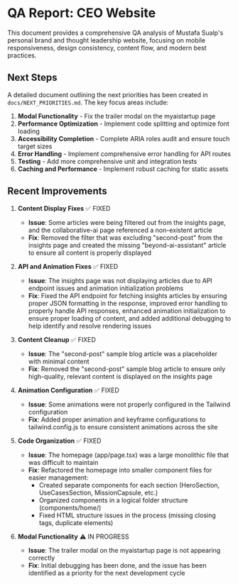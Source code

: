 # QA Report: CEO Website

This document provides a comprehensive QA analysis of Mustafa Sualp's personal brand and thought leadership website, focusing on mobile responsiveness, design consistency, content flow, and modern best practices.

## Next Steps

A detailed document outlining the next priorities has been created in `docs/NEXT_PRIORITIES.md`. The key focus areas include:

1. **Modal Functionality** - Fix the trailer modal on the myaistartup page
2. **Performance Optimization** - Implement code splitting and optimize font loading
3. **Accessibility Completion** - Complete ARIA roles audit and ensure touch target sizes
4. **Error Handling** - Implement comprehensive error handling for API routes
5. **Testing** - Add more comprehensive unit and integration tests
6. **Caching and Performance** - Implement robust caching for static assets

## Recent Improvements

1. **Content Display Fixes** ✅ FIXED
   - **Issue**: Some articles were being filtered out from the insights page, and the collaborative-ai page referenced a non-existent article
   - **Fix**: Removed the filter that was excluding "second-post" from the insights page and created the missing "beyond-ai-assistant" article to ensure all content is properly displayed

2. **API and Animation Fixes** ✅ FIXED
   - **Issue**: The insights page was not displaying articles due to API endpoint issues and animation initialization problems
   - **Fix**: Fixed the API endpoint for fetching insights articles by ensuring proper JSON formatting in the response, improved error handling to properly handle API responses, enhanced animation initialization to ensure proper loading of content, and added additional debugging to help identify and resolve rendering issues

3. **Content Cleanup** ✅ FIXED
   - **Issue**: The "second-post" sample blog article was a placeholder with minimal content
   - **Fix**: Removed the "second-post" sample blog article to ensure only high-quality, relevant content is displayed on the insights page

4. **Animation Configuration** ✅ FIXED
   - **Issue**: Some animations were not properly configured in the Tailwind configuration
   - **Fix**: Added proper animation and keyframe configurations to tailwind.config.js to ensure consistent animations across the site

5. **Code Organization** ✅ FIXED
   - **Issue**: The homepage (app/page.tsx) was a large monolithic file that was difficult to maintain
   - **Fix**: Refactored the homepage into smaller component files for easier management:
     - Created separate components for each section (HeroSection, UseCasesSection, MissionCapsule, etc.)
     - Organized components in a logical folder structure (components/home/)
     - Fixed HTML structure issues in the process (missing closing tags, duplicate elements)

6. **Modal Functionality** ⚠️ IN PROGRESS
   - **Issue**: The trailer modal on the myaistartup page is not appearing correctly
   - **Fix**: Initial debugging has been done, and the issue has been identified as a priority for the next development cycle
